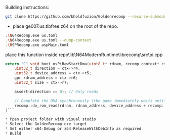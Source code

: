 Building instructions:

```bash
git clone https://github.com/kholdfuzion/Goldenrecomp --recurse-submodules
```

* place ge007.us.tlbfree.z64 on the root of the repo.

```bash
.\N64Recomp.exe us.toml
.\N64Recomp.exe us.toml --dump-context
.\RSPRecomp.exe aspMain.toml
```

place this function inside repo\lib\N64ModernRuntime\librecomp\src\pi.cpp

```c
extern "C" void boot_osPiRawStartDma(uint8_t* rdram, recomp_context* ctx) {
    uint32_t direction = ctx->r4;
    uint32_t device_address = ctx->r5;
    gpr rdram_address = ctx->r6;
    uint32_t size = ctx->r7;

    assert(direction == 0); // Only reads

    // Complete the DMA synchronously (the game immediately waits until it's done anyways)
    recomp::do_rom_read(rdram, rdram_address, device_address + recomp::rom_base, size);
}```

* Ppen project folder with visual studio
* Select the GoldenRecomp.exe target
* Set either x64-Debug or z64-ReleaseWithDebInfo as required
* Build
